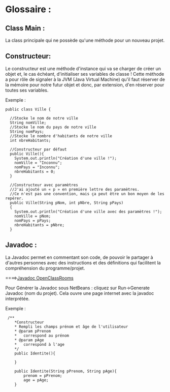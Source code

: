 # Glossaire :

## Class Main :
La class principale qui ne possède qu'une méthode pour un nouveau projet.

## Constructeur:
Le constructeur est une méthode d'instance qui va se charger de créer un objet et, 
le cas échéant, d'initialiser ses variables de classe ! Cette méthode a pour rôle de signaler à la JVM (Java Virtual Machine) 
qu'il faut réserver de la mémoire pour notre futur objet et donc, par extension, d'en réserver pour toutes ses variables.

Exemple :

```
public class Ville {
 
  //Stocke le nom de notre ville
  String nomVille;
  //Stocke le nom du pays de notre ville
  String nomPays;
  //Stocke le nombre d'habitants de notre ville
  int nbreHabitants;
 
  //Constructeur par défaut
  public Ville(){
    System.out.println("Création d'une ville !");          
    nomVille = "Inconnu";
    nomPays = "Inconnu";
    nbreHabitants = 0;
  }
 
  //Constructeur avec paramètres
  //J'ai ajouté un « p » en première lettre des paramètres.
  //Ce n'est pas une convention, mais ça peut être un bon moyen de les repérer.
  public Ville(String pNom, int pNbre, String pPays)
  {
    System.out.println("Création d'une ville avec des paramètres !");
    nomVille = pNom;
    nomPays = pPays;
    nbreHabitants = pNbre;
  }        
```
## Javadoc :
La Javadoc permet en commentant son code, de pouvoir le partager à d'autres personnes avec des instructions et des définitions qui facilitent la compréhension du programme/projet.

====>[Javadoc OpenClassRooms](https://openclassrooms.com/courses/presentation-de-la-javadoc)

Pour Générer la Javadoc sous NetBeans : cliquez sur Run->Generate Javadoc (nom du projet).
Cela ouvre une page internet avec la javadoc interprétée.

Exemple : 

```
 /**
    *Constructeur
    * Rempli les champs prénom et âge de l'utilisateur
    * @param pPrenom 
    *   correspond au prénom 
    * @param pAge 
    *   correspond à l'age
    */ 
    public Identite(){
        
    }
    
    public Identite(String pPrenom, String pAge){ 
        prenom = pPrenom;
        age = pAge;
    }
```
